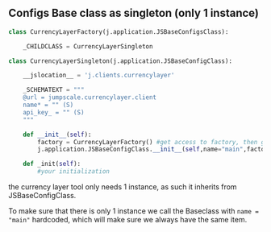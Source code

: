 ## Configs Base class as singleton (only 1 instance)


```python
class CurrencyLayerFactory(j.application.JSBaseConfigsClass):

    _CHILDCLASS = CurrencyLayerSingleton

class CurrencyLayerSingleton(j.application.JSBaseConfigClass):

    __jslocation__ = 'j.clients.currencylayer'

    _SCHEMATEXT = """
    @url = jumpscale.currencylayer.client
    name* = "" (S)
    api_key_ = "" (S)
    """

    def __init__(self):
        factory = CurrencyLayerFactory() #get access to factory, then give to only child = singleton
        j.application.JSBaseConfigClass.__init__(self,name="main",factory=factory)

    def _init(self):
        #your initialization
```

the currency layer tool only needs 1 instance, as such it inherits from JSBaseConfigClass.

To make sure that there is only 1 instance we call the Baseclass with `name = "main"` hardcoded,
which will make sure we always have the same item.
